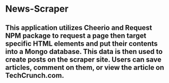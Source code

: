 # News-Scraper

 ## This application utilizes Cheerio and Request NPM package to request a page then target specific HTML elements and put their contents into a Mongo database. This data is then used to create posts on the scraper site. Users can save articles, comment on them, or view the article on TechCrunch.com. 